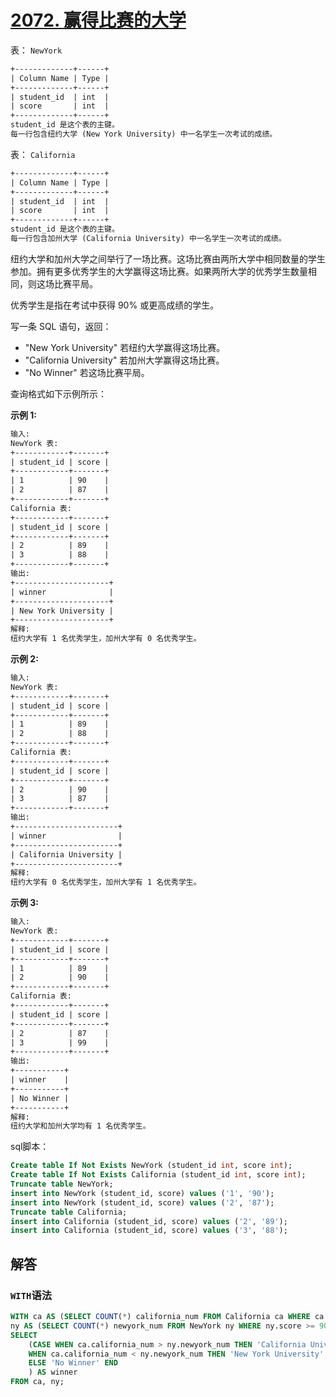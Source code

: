 # [2072. 赢得比赛的大学](https://leetcode.cn/problems/the-winner-university/)

表： `NewYork`

```txt
+-------------+------+
| Column Name | Type |
+-------------+------+
| student_id  | int  |
| score       | int  |
+-------------+------+
student_id 是这个表的主键。
每一行包含纽约大学 (New York University) 中一名学生一次考试的成绩。
```

 

表： `California`

```txt
+-------------+------+
| Column Name | Type |
+-------------+------+
| student_id  | int  |
| score       | int  |
+-------------+------+
student_id 是这个表的主键。
每一行包含加州大学 (California University) 中一名学生一次考试的成绩。
```



纽约大学和加州大学之间举行了一场比赛。这场比赛由两所大学中相同数量的学生参加。拥有更多优秀学生的大学赢得这场比赛。如果两所大学的优秀学生数量相同，则这场比赛平局。

优秀学生是指在考试中获得 90% 或更高成绩的学生。

写一条 SQL 语句，返回：

* "New York University" 若纽约大学赢得这场比赛。
* "California University" 若加州大学赢得这场比赛。
* "No Winner" 若这场比赛平局。

查询格式如下示例所示：

 

**示例 1:**

```txt
输入: 
NewYork 表:
+------------+-------+
| student_id | score |
+------------+-------+
| 1          | 90    |
| 2          | 87    |
+------------+-------+
California 表:
+------------+-------+
| student_id | score |
+------------+-------+
| 2          | 89    |
| 3          | 88    |
+------------+-------+
输出: 
+---------------------+
| winner              |
+---------------------+
| New York University |
+---------------------+
解释:
纽约大学有 1 名优秀学生，加州大学有 0 名优秀学生。
```

**示例 2:**

```txt
输入: 
NewYork 表:
+------------+-------+
| student_id | score |
+------------+-------+
| 1          | 89    |
| 2          | 88    |
+------------+-------+
California 表:
+------------+-------+
| student_id | score |
+------------+-------+
| 2          | 90    |
| 3          | 87    |
+------------+-------+
输出: 
+-----------------------+
| winner                |
+-----------------------+
| California University |
+-----------------------+
解释:
纽约大学有 0 名优秀学生，加州大学有 1 名优秀学生。
```

**示例 3:**

```txt
输入: 
NewYork 表:
+------------+-------+
| student_id | score |
+------------+-------+
| 1          | 89    |
| 2          | 90    |
+------------+-------+
California 表:
+------------+-------+
| student_id | score |
+------------+-------+
| 2          | 87    |
| 3          | 99    |
+------------+-------+
输出: 
+-----------+
| winner    |
+-----------+
| No Winner |
+-----------+
解释:
纽约大学和加州大学均有 1 名优秀学生。
```

sql脚本：

```sql
Create table If Not Exists NewYork (student_id int, score int);
Create table If Not Exists California (student_id int, score int);
Truncate table NewYork;
insert into NewYork (student_id, score) values ('1', '90');
insert into NewYork (student_id, score) values ('2', '87');
Truncate table California;
insert into California (student_id, score) values ('2', '89');
insert into California (student_id, score) values ('3', '88');
```

## 解答

### `WITH`语法

```sql
WITH ca AS (SELECT COUNT(*) california_num FROM California ca WHERE ca.score >= 90),
ny AS (SELECT COUNT(*) newyork_num FROM NewYork ny WHERE ny.score >= 90)
SELECT 
    (CASE WHEN ca.california_num > ny.newyork_num THEN 'California University'
    WHEN ca.california_num < ny.newyork_num THEN 'New York University'
    ELSE 'No Winner' END
    ) AS winner 
FROM ca, ny;
```

